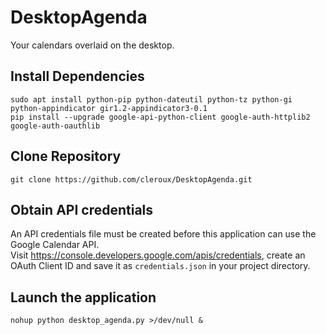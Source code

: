 # DesktopAgenda
Your calendars overlaid on the desktop.

Install Dependencies
--------------------
```
sudo apt install python-pip python-dateutil python-tz python-gi python-appindicator gir1.2-appindicator3-0.1
pip install --upgrade google-api-python-client google-auth-httplib2 google-auth-oauthlib
```

Clone Repository
----------------
```
git clone https://github.com/cleroux/DesktopAgenda.git
```

Obtain API credentials
----------------------
An API credentials file must be created before this application can use the Google Calendar API.  
Visit https://console.developers.google.com/apis/credentials, create an OAuth Client ID and save it as `credentials.json` in your project directory.

Launch the application
----------------------
```
nohup python desktop_agenda.py >/dev/null &
```

